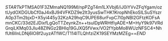 $START$kPTMSA01F3ZMmaNQ199M/npPZgT4m1LXVbj6/iJ0iYVvZFqYgam/oztUydOXDGUbCf0aJ4xBJ94VFKDZ9e2lt3yusSwTHK1KropNhEkoSILSuSYszrA0p3Tm2bjxD+X5yi445y32KzA29hqC9UPE68urFvpC7l0pNBl2GFtzKOFsAmnCKC/33d2EJDixfLgQoTTZeynkZn++tsuIDpWRHtfiyADE+M+HyY9k97VRdGrqiLKMq03Jlu48ZINGz2BHIq19GJXQ5fVwx/VO2fYpbMo8WUzNFSC4+NhfUt6lInLDNj6lO8f2uyzATfWC/T114ITLQhfziZK19SEYMzMZEg==$END$